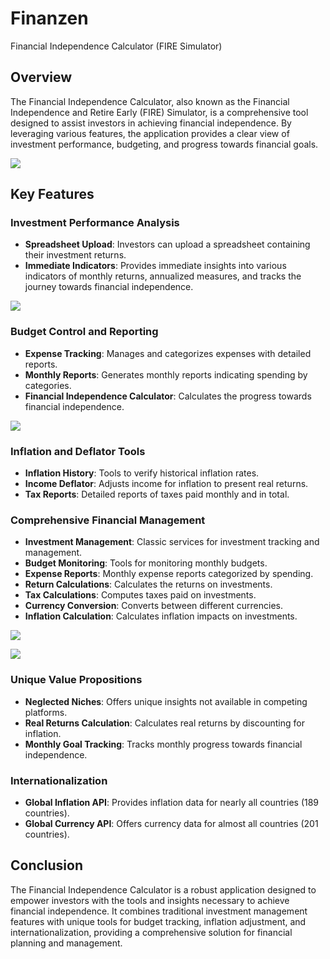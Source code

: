 # Finanzen

Financial Independence Calculator (FIRE Simulator)

## Overview

The Financial Independence Calculator, also known as the Financial Independence and Retire Early (FIRE) Simulator, is a comprehensive tool designed to assist investors in achieving financial independence. By leveraging various features, the application provides a clear view of investment performance, budgeting, and progress towards financial goals.

[![](https://img.youtube.com/vi/muOiWuPezYU/0.jpg)](https://youtu.be/muOiWuPezYU)

## Key Features

### Investment Performance Analysis
- **Spreadsheet Upload**: Investors can upload a spreadsheet containing their investment returns.
- **Immediate Indicators**: Provides immediate insights into various indicators of monthly returns, annualized measures, and tracks the journey towards financial independence.

![](https://raw.githubusercontent.com/lucasbbs/finanzen/master/image-1.png?token=GHSAT0AAAAAACSEGOSELSEC5QQUUXTAB2VCZSF4FCQ)

### Budget Control and Reporting
- **Expense Tracking**: Manages and categorizes expenses with detailed reports.
- **Monthly Reports**: Generates monthly reports indicating spending by categories.
- **Financial Independence Calculator**: Calculates the progress towards financial independence.

![](https://raw.githubusercontent.com/lucasbbs/finanzen/master/image-3.png?token=GHSAT0AAAAAACSEGOSFCCZLIAKOPK34JCDOZSF4HOQ)

### Inflation and Deflator Tools
- **Inflation History**: Tools to verify historical inflation rates.
- **Income Deflator**: Adjusts income for inflation to present real returns.
- **Tax Reports**: Detailed reports of taxes paid monthly and in total.

### Comprehensive Financial Management
- **Investment Management**: Classic services for investment tracking and management.
- **Budget Monitoring**: Tools for monitoring monthly budgets.
- **Expense Reports**: Monthly expense reports categorized by spending.
- **Return Calculations**: Calculates the returns on investments.
- **Tax Calculations**: Computes taxes paid on investments.
- **Currency Conversion**: Converts between different currencies.
- **Inflation Calculation**: Calculates inflation impacts on investments.

![](https://raw.githubusercontent.com/lucasbbs/finanzen/master/image-4.png?token=GHSAT0AAAAAACSEGOSEEHOBWO3EEN7NKBFCZSF4I4Q)

![](https://raw.githubusercontent.com/lucasbbs/finanzen/master/image-5.png?token=GHSAT0AAAAAACSEGOSFBOSAL4C5YVYKO3HSZSF4JZA)

### Unique Value Propositions
- **Neglected Niches**: Offers unique insights not available in competing platforms.
- **Real Returns Calculation**: Calculates real returns by discounting for inflation.
- **Monthly Goal Tracking**: Tracks monthly progress towards financial independence.

### Internationalization
- **Global Inflation API**: Provides inflation data for nearly all countries (189 countries).
- **Global Currency API**: Offers currency data for almost all countries (201 countries).

## Conclusion

The Financial Independence Calculator is a robust application designed to empower investors with the tools and insights necessary to achieve financial independence. It combines traditional investment management features with unique tools for budget tracking, inflation adjustment, and internationalization, providing a comprehensive solution for financial planning and management.
